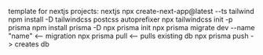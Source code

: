 template for nextjs projects:
nextjs
npx create-next-app@latest --ts
tailwind
npm install -D tailwindcss postcss autoprefixer
npx tailwindcss init -p
prisma
npm install prisma -D
npx prisma init
npx prisma migrate dev --name "name"    <-- migration
npx prisma pull   <-- pulls existing db
npx prisma push -> creates db

